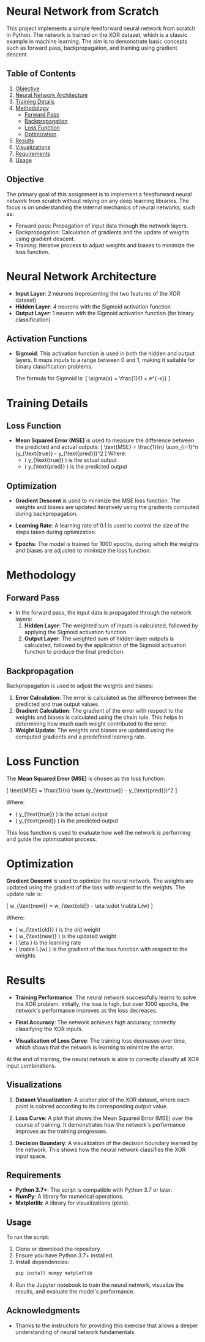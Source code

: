 # Neural Network from Scratch

This project implements a simple feedforward neural network from scratch in Python. The network is trained on the XOR dataset, which is a classic example in machine learning. The aim is to demonstrate basic concepts such as forward pass, backpropagation, and training using gradient descent.

## Table of Contents
1. [Objective](#objective)
2. [Neural Network Architecture](#neural-network-architecture)
3. [Training Details](#training-details)
4. [Methodology](#methodology)
    - [Forward Pass](#forward-pass)
    - [Backpropagation](#backpropagation)
    - [Loss Function](#loss-function)
    - [Optimization](#optimization)
5. [Results](#results)
6. [Visualizations](#visualizations)
7. [Requirements](#requirements)
8. [Usage](#usage)

## Objective

The primary goal of this assignment is to implement a feedforward neural network from scratch without relying on any deep learning libraries. The focus is on understanding the internal mechanics of neural networks, such as:
- Forward pass: Propagation of input data through the network layers.
- Backpropagation: Calculation of gradients and the update of weights using gradient descent.
- Training: Iterative process to adjust weights and biases to minimize the loss function.

# Neural Network Architecture

- **Input Layer**: 2 neurons (representing the two features of the XOR dataset)
- **Hidden Layer**: 4 neurons with the Sigmoid activation function
- **Output Layer**: 1 neuron with the Sigmoid activation function (for binary classification)

## Activation Functions

- **Sigmoid**: This activation function is used in both the hidden and output layers. It maps inputs to a range between 0 and 1, making it suitable for binary classification problems.
  
  The formula for Sigmoid is:
  \[
  \sigma(x) = \frac{1}{1 + e^{-x}}
  \]

# Training Details

## Loss Function

- **Mean Squared Error (MSE)** is used to measure the difference between the predicted and actual outputs:
  \[
  \text{MSE} = \frac{1}{n} \sum_{i=1}^n (y_{\text{true}} - y_{\text{pred}})^2
  \]
  Where:
  - \( y_{\text{true}} \) is the actual output
  - \( y_{\text{pred}} \) is the predicted output

## Optimization

- **Gradient Descent** is used to minimize the MSE loss function. The weights and biases are updated iteratively using the gradients computed during backpropagation.

- **Learning Rate**: A learning rate of 0.1 is used to control the size of the steps taken during optimization.

- **Epochs**: The model is trained for 1000 epochs, during which the weights and biases are adjusted to minimize the loss function.

# Methodology

## Forward Pass

- In the forward pass, the input data is propagated through the network layers:
  1. **Hidden Layer**: The weighted sum of inputs is calculated, followed by applying the Sigmoid activation function.
  2. **Output Layer**: The weighted sum of hidden layer outputs is calculated, followed by the application of the Sigmoid activation function to produce the final prediction.

## Backpropagation

Backpropagation is used to adjust the weights and biases:

1. **Error Calculation**: The error is calculated as the difference between the predicted and true output values.
2. **Gradient Calculation**: The gradient of the error with respect to the weights and biases is calculated using the chain rule. This helps in determining how much each weight contributed to the error.
3. **Weight Update**: The weights and biases are updated using the computed gradients and a predefined learning rate.

# Loss Function

The **Mean Squared Error (MSE)** is chosen as the loss function:

\[
\text{MSE} = \frac{1}{n} \sum (y_{\text{true}} - y_{\text{pred}})^2
\]

Where:
- \( y_{\text{true}} \) is the actual output
- \( y_{\text{pred}} \) is the predicted output

This loss function is used to evaluate how well the network is performing and guide the optimization process.

# Optimization

**Gradient Descent** is used to optimize the neural network. The weights are updated using the gradient of the loss with respect to the weights. The update rule is:

\[
w_{\text{new}} = w_{\text{old}} - \eta \cdot \nabla L(w)
\]

Where:
- \( w_{\text{old}} \) is the old weight
- \( w_{\text{new}} \) is the updated weight
- \( \eta \) is the learning rate
- \( \nabla L(w) \) is the gradient of the loss function with respect to the weights

# Results

- **Training Performance**: The neural network successfully learns to solve the XOR problem. Initially, the loss is high, but over 1000 epochs, the network's performance improves as the loss decreases.
  
- **Final Accuracy**: The network achieves high accuracy, correctly classifying the XOR inputs.

- **Visualization of Loss Curve**: The training loss decreases over time, which shows that the network is learning to minimize the error.

At the end of training, the neural network is able to correctly classify all XOR input combinations.

## Visualizations

1. **Dataset Visualization**: A scatter plot of the XOR dataset, where each point is colored according to its corresponding output value.
   
2. **Loss Curve**: A plot that shows the Mean Squared Error (MSE) over the course of training. It demonstrates how the network's performance improves as the training progresses.

3. **Decision Boundary**: A visualization of the decision boundary learned by the network. This shows how the neural network classifies the XOR input space.

## Requirements

- **Python 3.7+**: The script is compatible with Python 3.7 or later.
- **NumPy**: A library for numerical operations.
- **Matplotlib**: A library for visualizations (plots).

## Usage

To run the script:
1. Clone or download the repository.
2. Ensure you have Python 3.7+ installed.
3. Install dependencies:
   ```bash
   pip install numpy matplotlib
4. Run the Jupyter notebook to train the neural network, visualize the results, and evaluate the model's performance.

## Acknowledgments

- Thanks to the instructors for providing this exercise that allows a deeper understanding of neural network fundamentals.
